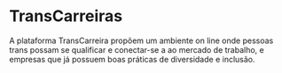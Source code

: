 # TransCarreiras
A plataforma TransCarreira propõem um ambiente on line onde pessoas trans possam se qualificar e conectar-se a ao mercado de trabalho, e empresas que já possuem boas práticas de diversidade e inclusão.
